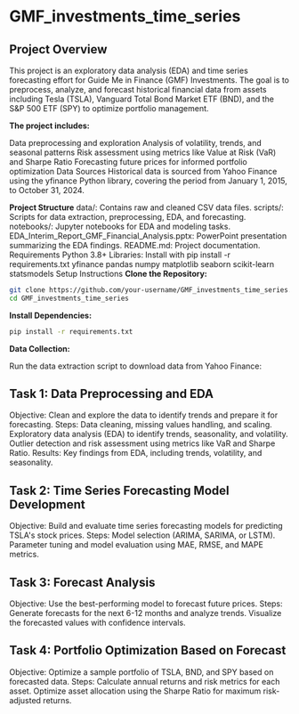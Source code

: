 # GMF_investments_time_series

## Project Overview

This project is an exploratory data analysis (EDA) and time series forecasting effort for Guide Me in Finance (GMF) Investments. The goal is to preprocess, analyze, and forecast historical financial data from assets including Tesla (TSLA), Vanguard Total Bond Market ETF (BND), and the S&P 500 ETF (SPY) to optimize portfolio management.

**The project includes:**

Data preprocessing and exploration
Analysis of volatility, trends, and seasonal patterns
Risk assessment using metrics like Value at Risk (VaR) and Sharpe Ratio
Forecasting future prices for informed portfolio optimization
Data Sources
Historical data is sourced from Yahoo Finance using the yfinance Python library, covering the period from January 1, 2015, to October 31, 2024.

**Project Structure**
data/: Contains raw and cleaned CSV data files.
scripts/: Scripts for data extraction, preprocessing, EDA, and forecasting.
notebooks/: Jupyter notebooks for EDA and modeling tasks.
EDA_Interim_Report_GMF_Financial_Analysis.pptx: PowerPoint presentation summarizing the EDA findings.
README.md: Project documentation.
Requirements
Python 3.8+
Libraries: Install with pip install -r requirements.txt
yfinance
pandas
numpy
matplotlib
seaborn
scikit-learn
statsmodels
Setup Instructions
**Clone the Repository:**

```bash
git clone https://github.com/your-username/GMF_investments_time_series.git
cd GMF_investments_time_series
```

**Install Dependencies:**

```bash
pip install -r requirements.txt
```

**Data Collection:**

Run the data extraction script to download data from Yahoo Finance:

## Task 1: Data Preprocessing and EDA

Objective: Clean and explore the data to identify trends and prepare it for forecasting.
Steps:
Data cleaning, missing values handling, and scaling.
Exploratory data analysis (EDA) to identify trends, seasonality, and volatility.
Outlier detection and risk assessment using metrics like VaR and Sharpe Ratio.
Results: Key findings from EDA, including trends, volatility, and seasonality.

## Task 2: Time Series Forecasting Model Development

Objective: Build and evaluate time series forecasting models for predicting TSLA's stock prices.
Steps:
Model selection (ARIMA, SARIMA, or LSTM).
Parameter tuning and model evaluation using MAE, RMSE, and MAPE metrics.

## Task 3: Forecast Analysis

Objective: Use the best-performing model to forecast future prices.
Steps:
Generate forecasts for the next 6-12 months and analyze trends.
Visualize the forecasted values with confidence intervals.

## Task 4: Portfolio Optimization Based on Forecast

Objective: Optimize a sample portfolio of TSLA, BND, and SPY based on forecasted data.
Steps:
Calculate annual returns and risk metrics for each asset.
Optimize asset allocation using the Sharpe Ratio for maximum risk-adjusted returns.
